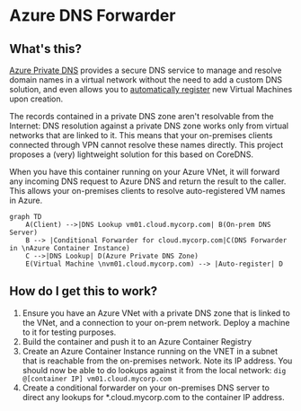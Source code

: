 # Azure DNS Forwarder
## What's this?
[Azure Private DNS](https://learn.microsoft.com/en-us/azure/dns/private-dns-privatednszone) provides a secure DNS service to manage and resolve domain names in a virtual network without the need to add a custom DNS solution, and even allows you to [automatically register](https://learn.microsoft.com/en-us/azure/dns/private-dns-autoregistration) new Virtual Machines upon creation.

The records contained in a private DNS zone aren't resolvable from the Internet: DNS resolution against a private DNS zone works only from virtual networks that are linked to it. This means that your on-premises clients connected through VPN cannot resolve these names directly. This project proposes a (very) lightweight solution for this based on CoreDNS. 

When you have this container running on your Azure VNet, it will forward any incoming DNS request to Azure DNS and return the result to the caller. This allows your on-premises clients to resolve auto-registered VM names in Azure.


```mermaid
graph TD
    A(Client) -->|DNS Lookup vm01.cloud.mycorp.com| B(On-prem DNS Server)
    B --> |Conditional Forwarder for cloud.mycorp.com|C(DNS Forwarder in \nAzure Container Instance)
    C -->|DNS Lookup| D(Azure Private DNS Zone)
    E(Virtual Machine \nvm01.cloud.mycorp.com) --> |Auto-register| D
```


## How do I get this to work? 
1) Ensure you have an Azure VNet with a private DNS zone that is linked to the VNet, and a connection to your on-prem network. Deploy a machine to it for testing purposes. 
2) Build the container and push it to an Azure Container Registry
3) Create an Azure Container Instance running on the VNET in a subnet that is reachable from the on-premises network. Note its IP address. You should now be able to do lookups against it from the local network: ```dig @[container IP] vm01.cloud.mycorp.com```
4) Create a conditional forwarder on your on-premises DNS server to direct any lookups for *.cloud.mycorp.com to the container IP address. 